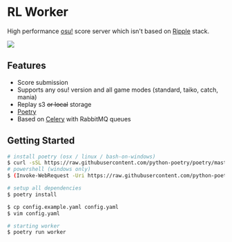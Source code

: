 # RL Worker
High performance [osu!](https://osu.ppy.sh) score server which isn't based on [Ripple](https://ripple.moe/) stack.

![](https://i.imgur.com/W4QBLfs.png)

## Features
 - Score submission
 - Supports any osu! version and all game modes (standard, taiko, catch, mania) 
 - Replay s3 ~~or local~~ storage
 - [Poetry](https://python-poetry.org/)
 - Based on [Celery](https://github.com/celery/celery) with RabbitMQ queues


## Getting Started

```sh
# install poetry (osx / linux / bash-on-windows)
$ curl -sSL https://raw.githubusercontent.com/python-poetry/poetry/master/get-poetry.py | python
# powershell (windows only)
$ (Invoke-WebRequest -Uri https://raw.githubusercontent.com/python-poetry/poetry/master/get-poetry.py -UseBasicParsing).Content | python

# setup all dependencies
$ poetry install

$ cp config.example.yaml config.yaml
$ vim config.yaml

# starting worker
$ poetry run worker
```
